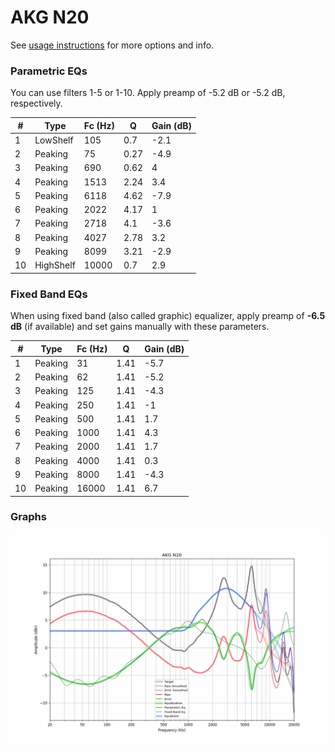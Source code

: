 # AKG N20
See [usage instructions](https://github.com/jaakkopasanen/AutoEq#usage) for more options and info.

### Parametric EQs
You can use filters 1-5 or 1-10. Apply preamp of -5.2 dB or -5.2 dB, respectively.

|   # | Type      |   Fc (Hz) |    Q |   Gain (dB) |
|-----|-----------|-----------|------|-------------|
|   1 | LowShelf  |       105 | 0.7  |        -2.1 |
|   2 | Peaking   |        75 | 0.27 |        -4.9 |
|   3 | Peaking   |       690 | 0.62 |         4   |
|   4 | Peaking   |      1513 | 2.24 |         3.4 |
|   5 | Peaking   |      6118 | 4.62 |        -7.9 |
|   6 | Peaking   |      2022 | 4.17 |         1   |
|   7 | Peaking   |      2718 | 4.1  |        -3.6 |
|   8 | Peaking   |      4027 | 2.78 |         3.2 |
|   9 | Peaking   |      8099 | 3.21 |        -2.9 |
|  10 | HighShelf |     10000 | 0.7  |         2.9 |

### Fixed Band EQs
When using fixed band (also called graphic) equalizer, apply preamp of **-6.5 dB** (if available) and set gains manually with these parameters.

|   # | Type    |   Fc (Hz) |    Q |   Gain (dB) |
|-----|---------|-----------|------|-------------|
|   1 | Peaking |        31 | 1.41 |        -5.7 |
|   2 | Peaking |        62 | 1.41 |        -5.2 |
|   3 | Peaking |       125 | 1.41 |        -4.3 |
|   4 | Peaking |       250 | 1.41 |        -1   |
|   5 | Peaking |       500 | 1.41 |         1.7 |
|   6 | Peaking |      1000 | 1.41 |         4.3 |
|   7 | Peaking |      2000 | 1.41 |         1.7 |
|   8 | Peaking |      4000 | 1.41 |         0.3 |
|   9 | Peaking |      8000 | 1.41 |        -4.3 |
|  10 | Peaking |     16000 | 1.41 |         6.7 |

### Graphs
![](./AKG%20N20.png)
